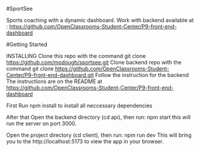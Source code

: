 #SportSee

Sports coaching with a dynamic dashboard. Work with backend available at : https://github.com/OpenClassrooms-Student-Center/P9-front-end-dashboard

#Getting Started

INSTALLING
Clone this repo with the command
git clone https://github.com/modough/sportsee.git
Clone backend repo with the command
git clone https://github.com/OpenClassrooms-Student-Center/P9-front-end-dashboard.git
Follow the instruction for the backend
The instructions are on the README at https://github.com/OpenClassrooms-Student-Center/P9-front-end-dashboard

First Run
npm install
to install all neccessary dependencies

After that 
Open the backend directory (cd api), then run:
npm start
this will run the server on port 3000.

Open the project directory (cd client), then run:
npm run dev
This will bring you to the http://localhost:5173 to view the app in your browser.
